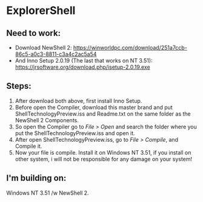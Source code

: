 # ExplorerShell
## Need to work:
* Download NewShell 2: https://winworldpc.com/download/251a7ccb-86c5-a0c3-8811-c3a4c2ac5a54
* And Inno Setup 2.0.19 (The last that works on NT 3.51): https://jrsoftware.org/download.php/isetup-2.0.19.exe
## Steps:
1. After download both above, first install Inno Setup.
2. Before open the Compiler, download this master brand and put ShellTechnologyPreview.iss and Readme.txt on the same folder as the NewShell 2 Components.
3. So open the Compiler go to *File > Open* and search the folder where you put the ShellTechnologyPreview.iss and open it.
4. After open ShellTechnologyPreview.iss, go to *File > Compile*, and Compile it.
5. Now your file is compile. Install it on Windows NT 3.51, if you install on other system, i will not be responsible for any damage on your system!
## I'm building on:
Windows NT 3.51 /w NewShell 2.

